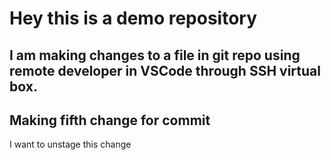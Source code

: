 

# Hey this is a demo repository

## I am making changes to a file in git repo using remote developer in VSCode through SSH virtual box.
## Making fifth change for commit

I want to unstage this change

